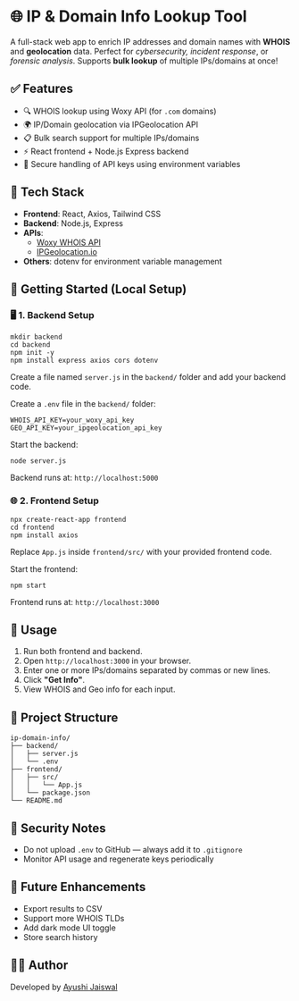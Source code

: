 <h1>🌐 IP & Domain Info Lookup Tool</h1>

<p>A full-stack web app to enrich IP addresses and domain names with <strong>WHOIS</strong> and <strong>geolocation</strong> data. Perfect for <em>cybersecurity, incident response</em>, or <em>forensic analysis</em>. Supports <strong>bulk lookup</strong> of multiple IPs/domains at once!</p>

<div class="section">
  <h2>✅ Features</h2>
  <ul>
    <li>🔍 WHOIS lookup using Woxy API (for <code>.com</code> domains)</li>
    <li>🌍 IP/Domain geolocation via IPGeolocation API</li>
    <li>📋 Bulk search support for multiple IPs/domains</li>
    <li>⚡ React frontend + Node.js Express backend</li>
    <li>🔐 Secure handling of API keys using environment variables</li>
  </ul>
</div>

<div class="section">
  <h2>🧰 Tech Stack</h2>
  <ul>
    <li><strong>Frontend</strong>: React, Axios, Tailwind CSS</li>
    <li><strong>Backend</strong>: Node.js, Express</li>
    <li><strong>APIs</strong>:
      <ul>
        <li><a href="https://woxy.dev" target="_blank">Woxy WHOIS API</a></li>
        <li><a href="https://ipgeolocation.io" target="_blank">IPGeolocation.io</a></li>
      </ul>
    </li>
    <li><strong>Others</strong>: dotenv for environment variable management</li>
  </ul>
</div>

<div class="section">
  <h2>🏁 Getting Started (Local Setup)</h2>
  <h3>🖥️ 1. Backend Setup</h3>
  <pre><code>mkdir backend
cd backend
npm init -y
npm install express axios cors dotenv</code></pre>

  <p>Create a file named <code>server.js</code> in the <code>backend/</code> folder and add your backend code.</p>

  <p>Create a <code>.env</code> file in the <code>backend/</code> folder:</p>
  <pre><code>WHOIS_API_KEY=your_woxy_api_key
GEO_API_KEY=your_ipgeolocation_api_key</code></pre>

  <p>Start the backend:</p>
  <pre><code>node server.js</code></pre>

  <p>Backend runs at: <code>http://localhost:5000</code></p>

  <h3>🌐 2. Frontend Setup</h3>
  <pre><code>npx create-react-app frontend
cd frontend
npm install axios</code></pre>

  <p>Replace <code>App.js</code> inside <code>frontend/src/</code> with your provided frontend code.</p>

  <p>Start the frontend:</p>
  <pre><code>npm start</code></pre>

  <p>Frontend runs at: <code>http://localhost:3000</code></p>
</div>

<div class="section">
  <h2>📖 Usage</h2>
  <ol>
    <li>Run both frontend and backend.</li>
    <li>Open <code>http://localhost:3000</code> in your browser.</li>
    <li>Enter one or more IPs/domains separated by commas or new lines.</li>
    <li>Click <strong>"Get Info"</strong>.</li>
    <li>View WHOIS and Geo info for each input.</li>
  </ol>
</div>

<div class="section">
  <h2>📁 Project Structure</h2>
  <pre><code>ip-domain-info/
├── backend/
│   ├── server.js
│   └── .env
├── frontend/
│   ├── src/
│   │   └── App.js
│   └── package.json
└── README.md</code></pre>
</div>

<div class="section">
  <h2>🔐 Security Notes</h2>
  <ul>
    <li>Do not upload <code>.env</code> to GitHub — always add it to <code>.gitignore</code></li>
    <li>Monitor API usage and regenerate keys periodically</li>
  </ul>
</div>

<div class="section">
  <h2>🎯 Future Enhancements</h2>
  <ul>
    <li>Export results to CSV</li>
    <li>Support more WHOIS TLDs</li>
    <li>Add dark mode UI toggle</li>
    <li>Store search history</li>
  </ul>
</div>

<div class="section">
  <h2>🙋‍♂️ Author</h2>
  <p>Developed by <a href="https://github.com/ayujais45" target="_blank">Ayushi Jaiswal</a></p>
</div>

</body>
</html>
